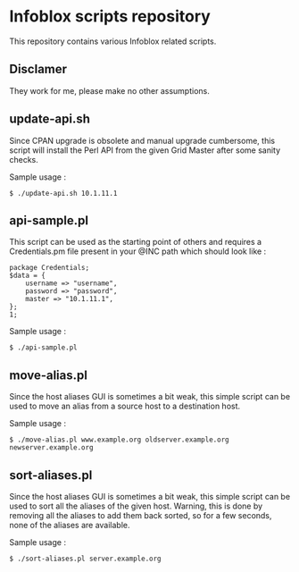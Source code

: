 Infoblox scripts repository
=============================

This repository contains various Infoblox related scripts.

Disclamer
---------

They work for me, please make no other assumptions.

update-api.sh
-------------

Since CPAN upgrade is obsolete and manual upgrade cumbersome, this script will install the Perl API from the given Grid Master after some sanity checks.

Sample usage :

	$ ./update-api.sh 10.1.11.1

api-sample.pl
-------------

This script can be used as the starting point of others and requires a Credentials.pm file present in your @INC path which should look like :

	package Credentials;
	$data = {
		username => "username",
		password => "password",
		master => "10.1.11.1",	
	};
	1; 

Sample usage :

	$ ./api-sample.pl

move-alias.pl
-------------

Since the host aliases GUI is sometimes a bit weak, this simple script can be used to move an alias from a source host to a destination host.

Sample usage :

	$ ./move-alias.pl www.example.org oldserver.example.org newserver.example.org

sort-aliases.pl
---------------

Since the host aliases GUI is sometimes a bit weak, this simple script can be used to sort all the aliases of the given host. Warning, this is done by removing all the aliases to add them back sorted, so for a few seconds, none of the aliases are available. 

Sample usage :

	$ ./sort-aliases.pl server.example.org

